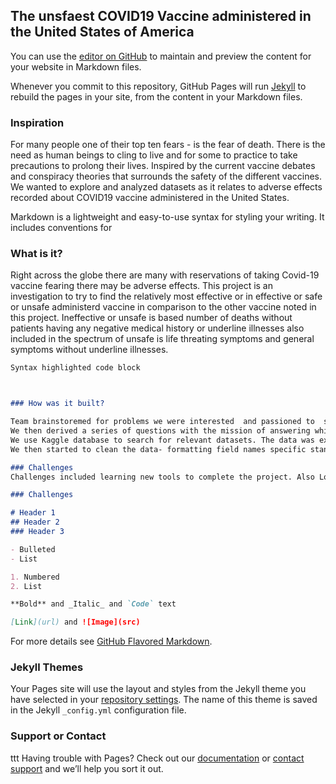 ## The unsfaest COVID19 Vaccine administered in the United States of America

You can use the [editor on GitHub](https://github.com/SMcinnis1/Adverse-Effect/edit/gh-pages/index.md) to maintain and preview the content for your website in Markdown files.

Whenever you commit to this repository, GitHub Pages will run [Jekyll](https://jekyllrb.com/) to rebuild the pages in your site, from the content in your Markdown files.

### Inspiration 

For many people one of their top ten fears - is the fear of death.  There is the need as human beings to cling to live and for some to practice to take precautions to prolong their lives. Inspired by the current vaccine debates and conspiracy theories that surrounds the safety of the different vaccines. We wanted to explore and   analyzed datasets as it relates to adverse effects recorded about COVID19 vaccine administered in the United States.

Markdown is a lightweight and easy-to-use syntax for styling your writing. It includes conventions for

### What is it?

Right across the globe there are many with reservations of taking Covid-19 vaccine fearing there may be adverse effects. This project is an investigation to try to find the relatively most effective or in effective or safe or unsafe  administerd vaccine   in comparison to the other vaccine noted in this project. Ineffective or unsafe is based number of deaths without patients having any negative medical history or underline illnesses also included in the spectrum of unsafe is life threating symptoms and general symptoms without underline illnesses.

```markdown
Syntax highlighted code block



### How was it built? 

Team brainstoremed for problems we were interested  and passioned to  solve and originally recored two problems of interest. We then explored the available datasets. We opted to work with the VAERS datasets  as were faced with challenges while trying to  uploadi another dataset (that was of a  sqllite format). VAERS datasets was in a .cvs format was far easier to use and upload in the google data studio.
We then derived a series of questions with the mission of answering which vaccine is most unsafe  
We use Kaggle database to search for relevant datasets. The data was explored and observed if they may understand or questioned based on the problem we wanted to solve and also search for any possible insights the data may yield to answering our question
We then started to clean the data- formatting field names specific standard and consistent formats. The files were then uploaded google data studio where the data was analyzed by creating reports. The questions played a major role in our analysis as joined multiple datasets in ordered to use the appropriate fields with the data that was suitable to answer our questions.We simplified our questions at first before did questions that needed compounded datasets  

### Challenges
Challenges included learning new tools to complete the project. Also Loading the datasets was another challenge as group members experienced errors while trying to upload. Also there was an issue in finding consenual meeting hours as we had incomptiable work schedules. 

### Challenges

# Header 1
## Header 2
### Header 3

- Bulleted
- List

1. Numbered
2. List

**Bold** and _Italic_ and `Code` text

[Link](url) and ![Image](src)
```

For more details see [GitHub Flavored Markdown](https://guides.github.com/features/mastering-markdown/).

### Jekyll Themes

Your Pages site will use the layout and styles from the Jekyll theme you have selected in your [repository settings](https://github.com/SMcinnis1/Adverse-Effect/settings/pages). The name of this theme is saved in the Jekyll `_config.yml` configuration file.

### Support or Contact
ttt
Having trouble with Pages? Check out our [documentation](https://docs.github.com/categories/github-pages-basics/) or [contact support](https://support.github.com/contact) and we’ll help you sort it out.
